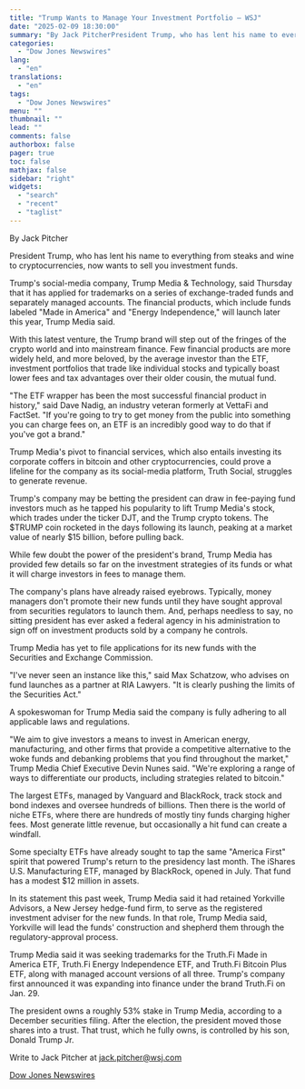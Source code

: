 ```yaml
---
title: "Trump Wants to Manage Your Investment Portfolio — WSJ"
date: "2025-02-09 18:30:00"
summary: "By Jack PitcherPresident Trump, who has lent his name to everything from steaks and wine to cryptocurrencies, now wants to sell you investment funds.Trump's social-media company, Trump Media &amp; Technology, said Thursday that it has applied for trademarks on a series of exchange-traded funds and separately managed accounts. The financial..."
categories:
  - "Dow Jones Newswires"
lang:
  - "en"
translations:
  - "en"
tags:
  - "Dow Jones Newswires"
menu: ""
thumbnail: ""
lead: ""
comments: false
authorbox: false
pager: true
toc: false
mathjax: false
sidebar: "right"
widgets:
  - "search"
  - "recent"
  - "taglist"
---
```


By Jack Pitcher

President Trump, who has lent his name to everything from steaks and wine to cryptocurrencies, now wants to sell you investment funds.

Trump's social-media company, Trump Media & Technology, said Thursday that it has applied for trademarks on a series of exchange-traded funds and separately managed accounts. The financial products, which include funds labeled "Made in America" and "Energy Independence," will launch later this year, Trump Media said.

With this latest venture, the Trump brand will step out of the fringes of the crypto world and into mainstream finance. Few financial products are more widely held, and more beloved, by the average investor than the ETF, investment portfolios that trade like individual stocks and typically boast lower fees and tax advantages over their older cousin, the mutual fund.

"The ETF wrapper has been the most successful financial product in history," said Dave Nadig, an industry veteran formerly at VettaFi and FactSet. "If you're going to try to get money from the public into something you can charge fees on, an ETF is an incredibly good way to do that if you've got a brand."

Trump Media's pivot to financial services, which also entails investing its corporate coffers in bitcoin and other cryptocurrencies, could prove a lifeline for the company as its social-media platform, Truth Social, struggles to generate revenue.

Trump's company may be betting the president can draw in fee-paying fund investors much as he tapped his popularity to lift Trump Media's stock, which trades under the ticker DJT, and the Trump crypto tokens. The $TRUMP coin rocketed in the days following its launch, peaking at a market value of nearly $15 billion, before pulling back.

While few doubt the power of the president's brand, Trump Media has provided few details so far on the investment strategies of its funds or what it will charge investors in fees to manage them.

The company's plans have already raised eyebrows. Typically, money managers don't promote their new funds until they have sought approval from securities regulators to launch them. And, perhaps needless to say, no sitting president has ever asked a federal agency in his administration to sign off on investment products sold by a company he controls.

Trump Media has yet to file applications for its new funds with the Securities and Exchange Commission.

"I've never seen an instance like this," said Max Schatzow, who advises on fund launches as a partner at RIA Lawyers. "It is clearly pushing the limits of the Securities Act."

A spokeswoman for Trump Media said the company is fully adhering to all applicable laws and regulations.

"We aim to give investors a means to invest in American energy, manufacturing, and other firms that provide a competitive alternative to the woke funds and debanking problems that you find throughout the market," Trump Media Chief Executive Devin Nunes said. "We're exploring a range of ways to differentiate our products, including strategies related to bitcoin."

The largest ETFs, managed by Vanguard and BlackRock, track stock and bond indexes and oversee hundreds of billions. Then there is the world of niche ETFs, where there are hundreds of mostly tiny funds charging higher fees. Most generate little revenue, but occasionally a hit fund can create a windfall.

Some specialty ETFs have already sought to tap the same "America First" spirit that powered Trump's return to the presidency last month. The iShares U.S. Manufacturing ETF, managed by BlackRock, opened in July. That fund has a modest $12 million in assets.

In its statement this past week, Trump Media said it had retained Yorkville Advisors, a New Jersey hedge-fund firm, to serve as the registered investment adviser for the new funds. In that role, Trump Media said, Yorkville will lead the funds' construction and shepherd them through the regulatory-approval process.

Trump Media said it was seeking trademarks for the Truth.Fi Made in America ETF, Truth.Fi Energy Independence ETF, and Truth.Fi Bitcoin Plus ETF, along with managed account versions of all three. Trump's company first announced it was expanding into finance under the brand Truth.Fi on Jan. 29.

The president owns a roughly 53% stake in Trump Media, according to a December securities filing. After the election, the president moved those shares into a trust. That trust, which he fully owns, is controlled by his son, Donald Trump Jr.

Write to Jack Pitcher at jack.pitcher@wsj.com

[Dow Jones Newswires](https://www.tradingview.com/news/DJN_DN20250209000310:0/)
